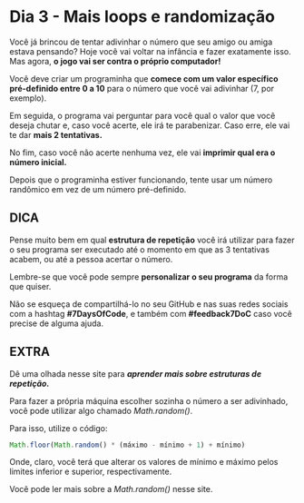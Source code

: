 # Dia 3 - Mais loops e randomização
Você já brincou de tentar adivinhar o número que seu amigo ou amiga estava pensando? Hoje você vai voltar na infância e fazer exatamente isso. Mas agora, **o jogo vai ser contra o próprio computador!**

Você deve criar um programinha que **comece com um valor específico pré-definido entre 0 a 10** para o número que você vai adivinhar (7, por exemplo).

Em seguida, o programa vai perguntar para você qual o valor que você deseja chutar e, caso você acerte, ele irá te parabenizar. Caso erre, ele vai te dar **mais 2 tentativas.**

No fim, caso você não acerte nenhuma vez, ele vai **imprimir qual era o número inicial.**

Depois que o programinha estiver funcionando, tente usar um número randômico em vez de um número pré-definido.

## DICA
Pense muito bem em qual **estrutura de repetição** você irá utilizar para fazer o seu programa ser executado até o momento em que as 3 tentativas acabem, ou até a pessoa acertar o número.

Lembre-se que você pode sempre **personalizar o seu programa** da forma que quiser.

Não se esqueça de compartilhá-lo no seu GitHub e nas suas redes sociais com a hashtag **#7DaysOfCode**, e também com **#feedback7DoC** caso você precise de alguma ajuda.

## EXTRA
Dê uma olhada nesse site para ***aprender mais sobre estruturas de repetição.***
<a href="https://empresas.alura.com.br/e3t/Ctc/I8+113/d2z6gD04/VX8PbJ8K4M8_W4yXlwP7pLPScW1n-N735nLd1yMhPPSM3lYMRW8wLKSR6lZ3lRW34ksrk3-Xg5CW2pMVQ64gFDWBW3k5V9R4wcFbjW6yzrsj8BvSF4W21Kszy7t4M92W2N44s372SxhJW7NyxhM6dZb8lW3drFT863sswDW7DwFsH4NQlBLW8ZkFr28FCR6QW74N6tj34MBcnW8CW8-W13PSMXW7gb_S760WtMzW4QvBPL7CPVVRW3zB4RD8VkvNCVSPjtD2L6k4hVnp9zp7_vpS0W9k-t1L94H4QFW36gxZl15qTYvW1f8Djh6b6_FrW14cT974MGxCzW1RsmZf8Jr263W8nSvzK4Q6ZC8W3KcjLd6gSFrWW4BF1T23YcfclW2Lb7vx3xXPQfW8Kp0Kd5VvMH0N2s0K_YPd-8xf8HLgMW04"></a>

Para fazer a própria máquina escolher sozinha o número a ser adivinhado, você pode utilizar algo chamado *Math.random()*.

Para isso, utilize o código:
``` javascript
Math.floor(Math.random() * (máximo - mínimo + 1) + mínimo)
```

Onde, claro, você terá que alterar os valores de mínimo e  máximo pelos limites inferior e superior, respectivamente.

Você pode ler mais sobre a *Math.random()* nesse site.
<a href="https://empresas.alura.com.br/e3t/Ctc/I8+113/d2z6gD04/VX8PbJ8K4M8_W4yXlwP7pLPScW1n-N735nLd1yMhPPT23lYMRW95jsWP6lZ3mXW98P6-x4JN8v6W6_5cKQ4klJbmW8X5fMZ5sQypqW3tFZWW7dCTgqW1QFchJ1Ph1gyVF01YT1SthPbW7711tL7w2BqYW14Zw3z8FnWNDW5Ns13c5PDsbHW7WPVdT4W5CKCW3-nlC-48MbWTW94GVLf8dZDPhW3dfPp46Vs7cJW3WMb496SYplbW558rHx8WC4nqN5_b5kNM6qK7VjMySh6T2Xl5VK-V-n8qjNd6W1vKJjp8MM7qHW5rdxcZ8S4wRGN6pksWq1HNCdN6J6VddQDqq0W8ZKNQP7bB7qpW6l6lQT7HXkrfN80Tw-XRY5ZCW5CtvBn49-7w_W8LSJ1j6zgB8bW1cbzHT7RrpwhW3DWy_q6wL-QJVNqw2y2fxrSnf5bS8mK04"></a>